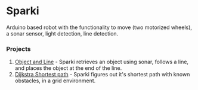 # Sparki
Arduino based robot with the functionality to move (two motorized wheels), a sonar sensor, light detection, line detection.

### Projects
  1. [Object and Line](Obj_and_Line_Follow) - Sparki retrieves an object using sonar, follows a line, and places the object at the end of the line.
  6. [Dijkstra Shortest path](Dijkstra) - Sparki figures out it's shortest path with known obstacles, in a grid environment.
